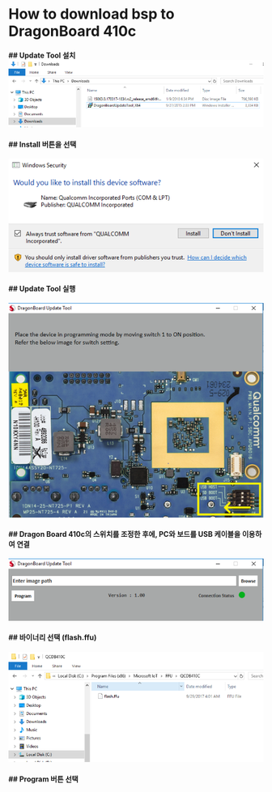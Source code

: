 # How to download bsp to DragonBoard 410c

#### 

#### \#\# Update Tool 설치![](/assets/dragonBoard_release_step_4.png)

#### \#\# Install 버튼을 선택

![](/assets/dragonBoard_release_step_5.png)

#### \#\# Update Tool 실행

![](/assets/dragonBoard_release_step_6.png)

#### \#\# Dragon Board 410c의 스위치를 조정한 후에, PC와 보드를 USB 케이블을 이용하여 연결

![](/assets/dragonBoard_release_step_7.png)

#### \#\# 바이너리 선택 \(flash.ffu\)

![](/assets/dragonBoard_release_step_8.png)

#### \#\# Program 버튼 선택



